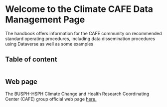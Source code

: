 # Welcome to the Climate CAFE Data Management Page 

The handbook offers information for the CAFE community on recommended standard operating procedures, including data dissemination procedures using Dataverse as well as some examples 

## Table of content

```{tableofcontents}
```
## Web page

The BUSPH-HSPH Climate Change and Health Research Coordinating Center (CAFE)
 group official web page [here.](https://climatehealthcafe.org/)
